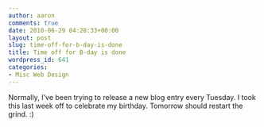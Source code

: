 ```yaml
---
author: aaron
comments: true
date: 2010-06-29 04:28:33+00:00
layout: post
slug: time-off-for-b-day-is-done
title: Time off for B-day is done
wordpress_id: 641
categories:
- Misc Web Design
---
```


Normally, I've been trying to release a new blog entry every Tuesday.  I took this last week off to celebrate my birthday.  Tomorrow should restart the grind. :)
